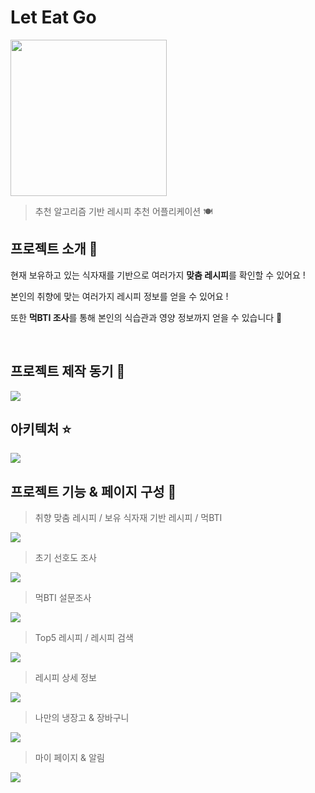 # Let Eat Go

<img height="250" src="./readme/logo.png">

> 추천 알고리즘 기반 레시피 추천 어플리케이션 🍽

## 프로젝트 소개 📝

현재 보유하고 있는 식자재를 기반으로 여러가지 **맞춤 레시피**를 확인할 수 있어요 !

본인의 취향에 맞는 여러가지 레시피 정보를 얻을 수 있어요 !

또한 **먹BTI 조사**를 통해 본인의 식습관과 영양 정보까지 얻을 수 있습니다 🥕

<br/>

## 프로젝트 제작 동기 🔭

<img src="./readme/motivation.png">

<br/>

## 아키텍처 ⭐️

<img src="./readme/architecture.png">

## 프로젝트 기능 & 페이지 구성 📱

> 취향 맞춤 레시피 / 보유 식자재 기반 레시피 / 먹BTI

<img src="./readme/mainPage.png">

> 초기 선호도 조사

<img src="./readme/surveyPage.png">

> 먹BTI 설문조사

<img src="./readme/mbtiPage.png">

> Top5 레시피 / 레시피 검색

<img src="./readme/searchPage.png">

> 레시피 상세 정보

<img src="./readme/infoPage.png">

> 나만의 냉장고 & 장바구니

<img src="./readme/cartPage.png">

> 마이 페이지 & 알림

<img src="./readme/myPage.png">

